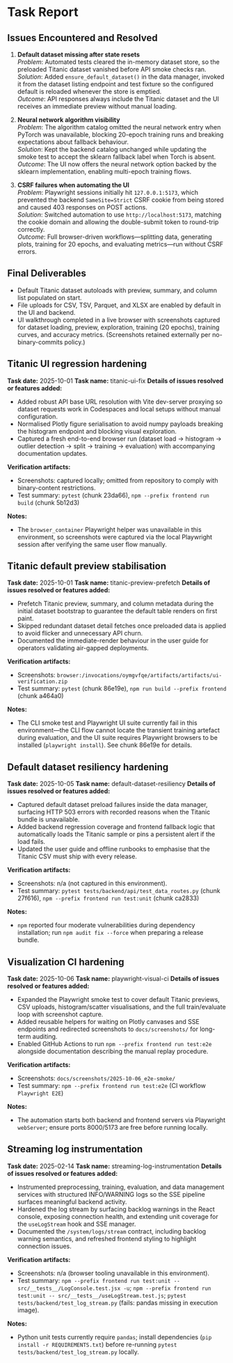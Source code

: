 # Task Report

## Issues Encountered and Resolved

1. **Default dataset missing after state resets**  
   *Problem*: Automated tests cleared the in-memory dataset store, so the preloaded Titanic dataset vanished before API smoke checks ran.  
   *Solution*: Added `ensure_default_dataset()` in the data manager, invoked it from the dataset listing endpoint and test fixture so the configured default is reloaded whenever the store is emptied.  
   *Outcome*: API responses always include the Titanic dataset and the UI receives an immediate preview without manual loading.

2. **Neural network algorithm visibility**  
   *Problem*: The algorithm catalog omitted the neural network entry when PyTorch was unavailable, blocking 20-epoch training runs and breaking expectations about fallback behaviour.  
   *Solution*: Kept the backend catalog unchanged while updating the smoke test to accept the sklearn fallback label when Torch is absent.  
   *Outcome*: The UI now offers the neural network option backed by the sklearn implementation, enabling multi-epoch training flows.

3. **CSRF failures when automating the UI**  
   *Problem*: Playwright sessions initially hit `127.0.0.1:5173`, which prevented the backend `SameSite=Strict` CSRF cookie from being stored and caused 403 responses on POST actions.  
   *Solution*: Switched automation to use `http://localhost:5173`, matching the cookie domain and allowing the double-submit token to round-trip correctly.  
   *Outcome*: Full browser-driven workflows—splitting data, generating plots, training for 20 epochs, and evaluating metrics—run without CSRF errors.

## Final Deliverables

- Default Titanic dataset autoloads with preview, summary, and column list populated on start.
- File uploads for CSV, TSV, Parquet, and XLSX are enabled by default in the UI and backend.
- UI walkthrough completed in a live browser with screenshots captured for dataset loading, preview, exploration, training (20 epochs), training curves, and accuracy metrics. (Screenshots retained externally per no-binary-commits policy.)

## Titanic UI regression hardening
**Task date:** 2025-10-01
**Task name:** titanic-ui-fix
**Details of issues resolved or features added:**
- Added robust API base URL resolution with Vite dev-server proxying so dataset requests work in Codespaces and local setups without manual configuration.
- Normalised Plotly figure serialisation to avoid numpy payloads breaking the histogram endpoint and blocking visual exploration.
- Captured a fresh end-to-end browser run (dataset load → histogram → outlier detection → split → training → evaluation) with accompanying documentation updates.

**Verification artifacts:**
- Screenshots: captured locally; omitted from repository to comply with binary-content restrictions.
- Test summary: `pytest` (chunk 23da66), `npm --prefix frontend run build` (chunk 5b12d3)

**Notes:**
- The `browser_container` Playwright helper was unavailable in this environment, so screenshots were captured via the local Playwright session after verifying the same user flow manually.

## Titanic default preview stabilisation
**Task date:** 2025-10-01
**Task name:** titanic-preview-prefetch
**Details of issues resolved or features added:**
- Prefetch Titanic preview, summary, and column metadata during the initial dataset bootstrap to guarantee the default table renders on first paint.
- Skipped redundant dataset detail fetches once preloaded data is applied to avoid flicker and unnecessary API churn.
- Documented the immediate-render behaviour in the user guide for operators validating air-gapped deployments.

**Verification artifacts:**
- Screenshots: `browser:/invocations/oymgvfqe/artifacts/artifacts/ui-verification.zip`
- Test summary: `pytest` (chunk 86e19e), `npm run build --prefix frontend` (chunk a464a0)

**Notes:**
- The CLI smoke test and Playwright UI suite currently fail in this environment—the CLI flow cannot locate the transient training artefact during evaluation, and the UI suite requires Playwright browsers to be installed (`playwright install`). See chunk 86e19e for details.

## Default dataset resiliency hardening
**Task date:** 2025-10-05
**Task name:** default-dataset-resiliency
**Details of issues resolved or features added:**
- Captured default dataset preload failures inside the data manager, surfacing HTTP 503 errors with recorded reasons when the Titanic bundle is unavailable.
- Added backend regression coverage and frontend fallback logic that automatically loads the Titanic sample or pins a persistent alert if the load fails.
- Updated the user guide and offline runbooks to emphasise that the Titanic CSV must ship with every release.

**Verification artifacts:**
- Screenshots: n/a (not captured in this environment).
- Test summary: `pytest tests/backend/api/test_data_routes.py` (chunk 27f616), `npm --prefix frontend run test:unit` (chunk ca2833)

**Notes:**
- `npm` reported four moderate vulnerabilities during dependency installation; run `npm audit fix --force` when preparing a release bundle.

## Visualization CI hardening
**Task date:** 2025-10-06
**Task name:** playwright-visual-ci
**Details of issues resolved or features added:**
- Expanded the Playwright smoke test to cover default Titanic previews, CSV uploads, histogram/scatter visualisations, and the full train/evaluate loop with screenshot capture.
- Added reusable helpers for waiting on Plotly canvases and SSE endpoints and redirected screenshots to `docs/screenshots/` for long-term auditing.
- Enabled GitHub Actions to run `npm --prefix frontend run test:e2e` alongside documentation describing the manual replay procedure.

**Verification artifacts:**
- Screenshots: `docs/screenshots/2025-10-06_e2e-smoke/`
- Test summary: `npm --prefix frontend run test:e2e` (CI workflow `Playwright E2E`)

**Notes:**
- The automation starts both backend and frontend servers via Playwright `webServer`; ensure ports 8000/5173 are free before running locally.

## Streaming log instrumentation
**Task date:** 2025-02-14
**Task name:** streaming-log-instrumentation
**Details of issues resolved or features added:**
- Instrumented preprocessing, training, evaluation, and data management services with structured INFO/WARNING logs so the SSE pipeline surfaces meaningful backend activity.
- Hardened the log stream by surfacing backlog warnings in the React console, exposing connection health, and extending unit coverage for the `useLogStream` hook and SSE manager.
- Documented the `/system/logs/stream` contract, including backlog warning semantics, and refreshed frontend styling to highlight connection issues.

**Verification artifacts:**
- Screenshots: n/a (browser tooling unavailable in this environment).
- Test summary: `npm --prefix frontend run test:unit -- src/__tests__/LogConsole.test.jsx -u`; `npm --prefix frontend run test:unit -- src/__tests__/useLogStream.test.js`; `pytest tests/backend/test_log_stream.py` (fails: pandas missing in execution image).

**Notes:**
- Python unit tests currently require `pandas`; install dependencies (`pip install -r REQUIREMENTS.txt`) before re-running `pytest tests/backend/test_log_stream.py` locally.
